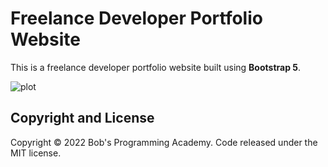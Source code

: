 # Freelance Developer Portfolio Website

This is a freelance developer portfolio website built using **Bootstrap 5**.

![plot](https://github.com/BobsProgrammingAcademy/portfolio-website-bootstrap-5/blob/master/images/theme.png?raw=true)

## Copyright and License

Copyright © 2022 Bob's Programming Academy. Code released under the MIT license.
